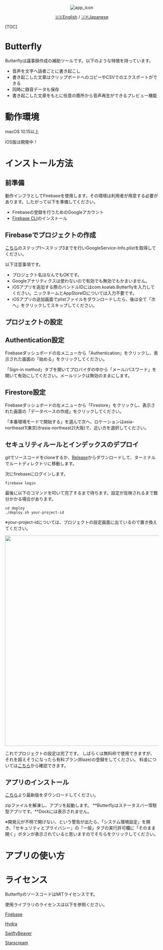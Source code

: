 <p align="center">
<img src="https://user-images.githubusercontent.com/24717967/118624685-5297eb80-b804-11eb-9555-736bdc311e1b.png" alt="app_icon" title="app_icon">
</p>
<p align="center">
<a href="https://github.com/hirosyrup/Butterfly/blob/master/README.md">🇺🇸English</a> / <a href="https://github.com/hirosyrup/Butterfly/blob/master/README-ja.md">🇯🇵Japanese</a>
</p>
[TOC]

# Butterfly

Butterflyは議事録作成の補助ツールです。以下のような特徴を持っています。

* 音声を文字へ話者ごとに書き起こし
* 書き起こした文章はクリップボードへのコピーやCSVでのエクスポートができる
* 同時に録音データも保存
* 書き起こした文章をもとに任意の箇所から音声再生ができるプレビュー機能

# 動作環境

macOS 10.15以上

iOS版は開発中！

# インストール方法

## 前準備

動作インフラとしてFirebaseを使用します。その環境は利用者が用意する必要があります。したがって以下を準備してください。

* Firebaseの登録を行うためのGoogleアカウント
* [Firebase CLI](https://firebase.google.com/docs/cli?hl=ja)のインストール

## Firebaseでプロジェクトの作成

[こちら](https://firebase.google.com/docs/ios/setup?hl=ja)のステップ1〜ステップ3までを行いGoogleService-Info.plistを取得してください。

以下注意事項です。

* プロジェクト名はなんでもOKです。
* Googleアナリティクスは使わないので有効でも無効でもかまいません。
* iOSアプリを追加する際のバンドルIDにはcom.koalab.Butterflyを入力してください。ニックネームとAppStoreIDについては入力不要です。
* iOSアプリの追加画面でplistファイルをダウンロードしたら、後は全て「次へ」をクリックしてスキップしてください。

## プロジェクトの設定

## Authentication設定

Firebaseダッシュボードの左メニューから「Authentication」をクリックし、表示された画面の「始める」をクリックしてください。

「Sign-in method」タブを開いてプロバイダの中から「メール/パスワード」を開いて有効にしてください。メールリンクは無効のままにします。

## Firestore設定

Firebaseダッシュボードの左メニューから「Firestore」をクリックし、表示された画面の「データベースの作成」をクリックしてください。

「本番環境モードで開始する」を選んで次へ、ロケーションはasia-northeast1(東京)かasia-northeast2(大阪)で、近い方を選択してください。

## セキュリティルールとインデックスのデプロイ

gitでソースコードをcloneするか、[Release](https://github.com/hirosyrup/Butterfly/releases)からダウンロードして、ターミナルでルートディレクトリに移動します。

次にfirebaseにログインします。

```
firebase login
```

最後に以下のコマンドを叩いて完了するまで待ちます。設定が反映されるまで数分かかる場合があります。

```
cd deploy
./deploy.sh your-project-id
```

※your-project-idについては、プロジェクトの設定画面に出ているので置き換えてください。

<img width="689" alt="" src="https://user-images.githubusercontent.com/24717967/118674536-cf42be00-b834-11eb-9fd0-05ae56b5c4ed.png">

これでプロジェクトの設定は完了です。
しばらくは無料枠で使用できますが、それを超えそうになったら有料プラン(Blaze)の登録をしてください。
料金については[こちら](https://firebase.google.com/pricing?hl=ja)から確認できます。

## アプリのインストール

[こちら](https://github.com/hirosyrup/Butterfly/releases)より最新版をダウンロードしてください。

zipファイルを解凍し、アプリを起動します。
**Butterflyはステータスバー常駐型アプリです。**Dockには表示されません。

※開発元が不明で開けない、という警告が出たら、「システム環境設定」を開き、「セキュリティとプライバシー」の「一般」タブの実行許可欄に「そのまま開く」ボタンが表示されていると思いますのでそちらをクリックしてください。

# アプリの使い方



# ライセンス

ButterflyのソースコードはMITライセンスです。

使用ライブラリのライセンスは以下を参照ください。

[Firebase](https://github.com/firebase/firebase-ios-sdk/blob/master/LICENSE)

[Hydra](https://github.com/malcommac/Hydra/blob/master/LICENSE)

[SwiftyBeaver](https://github.com/SwiftyBeaver/SwiftyBeaver/blob/master/LICENSE)

[Starscream](https://github.com/daltoniam/Starscream/blob/master/LICENSE)